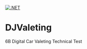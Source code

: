 [![.NET](https://github.com/Howesy77/DJValeting/actions/workflows/dotnet.yml/badge.svg)](https://github.com/Howesy77/DJValeting/actions/workflows/dotnet.yml)

# DJValeting
6B Digital Car Valeting Technical Test
